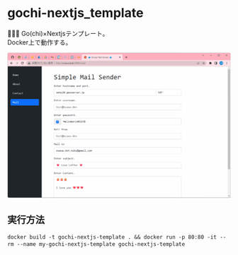 # gochi-nextjs_template

🌸🌸🌸 Go(chi)×Nextjsテンプレート。  
Docker上で動作する。  

![成果物](./.development/img/fruit.gif)  

## 実行方法

```shell
docker build -t gochi-nextjs-template . && docker run -p 80:80 -it --rm --name my-gochi-nextjs-template gochi-nextjs-template
```
